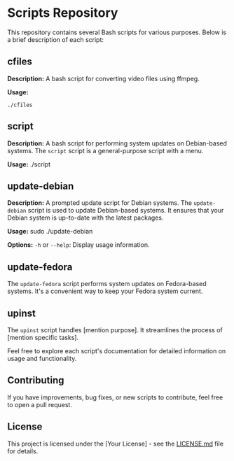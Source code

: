 # Scripts Repository

This repository contains several Bash scripts for various purposes. Below is a brief description of each script:


## cfiles

**Description:**
A bash script for converting video files using ffmpeg.

**Usage:**
```
./cfiles
```

## script

**Description:**
A bash script for performing system updates on Debian-based systems.
The `script` script is a general-purpose script with a menu.

**Usage:**
./script

## update-debian

**Description:**
A prompted update script for Debian systems.
The `update-debian` script is used to update Debian-based systems. It ensures that your Debian system is up-to-date with the latest packages.

**Usage:**
sudo ./update-debian

**Options:**
`-h` or `--help`: Display usage information.

## update-fedora

The `update-fedora` script performs system updates on Fedora-based systems. It's a convenient way to keep your Fedora system current.

## upinst

The `upinst` script handles [mention purpose]. It streamlines the process of [mention specific tasks].

Feel free to explore each script's documentation for detailed information on usage and functionality.

## Contributing

If you have improvements, bug fixes, or new scripts to contribute, feel free to open a pull request.

## License

This project is licensed under the [Your License] - see the [LICENSE.md](LICENSE.md) file for details.
